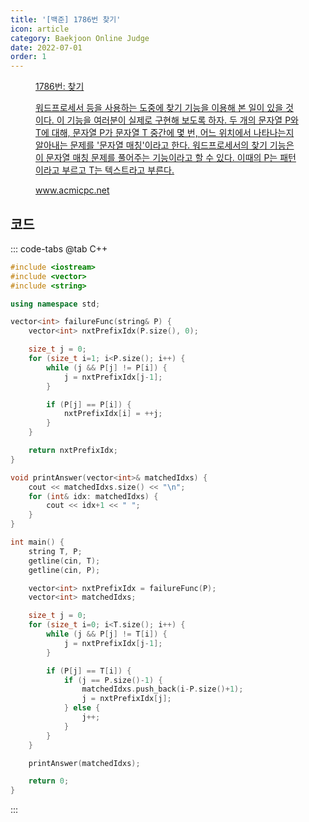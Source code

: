 ```yaml
---
title: '[백준] 1786번 찾기'
icon: article
category: Baekjoon Online Judge
date: 2022-07-01
order: 1
---
```


<figure class="opengraph"><a href="https://www.acmicpc.net/problem/1786" data-source-url="https://www.acmicpc.net/problem/1786">
<div class="og-image" style="background-image: url('https://drive.google.com/uc?export=view&id=1nCax5mgwtYA82T46I_ntU1afsBBNkrLr');"></div>
<div class="og-text">
<p class="og-title">1786번: 찾기</p>
<p class="og-desc">워드프로세서 등을 사용하는 도중에 찾기 기능을 이용해 본 일이 있을 것이다. 이 기능을 여러분이 실제로 구현해 보도록 하자.
두 개의 문자열 P와 T에 대해, 문자열 P가 문자열 T 중간에 몇 번, 어느 위치에서 나타나는지 알아내는 문제를 '문자열 매칭'이라고 한다. 워드프로세서의 찾기 기능은 이 문자열 매칭 문제를 풀어주는 기능이라고 할 수 있다. 이때의 P는 패턴이라고 부르고 T는 텍스트라고 부른다.</p>
<p class="og-host">www.acmicpc.net</p></div></a></figure>

## 코드
::: code-tabs
@tab C++
```cpp
#include <iostream>
#include <vector>
#include <string>

using namespace std;

vector<int> failureFunc(string& P) {
    vector<int> nxtPrefixIdx(P.size(), 0);

    size_t j = 0;
    for (size_t i=1; i<P.size(); i++) {
        while (j && P[j] != P[i]) {
            j = nxtPrefixIdx[j-1];
        }

        if (P[j] == P[i]) {
            nxtPrefixIdx[i] = ++j;
        }
    }

    return nxtPrefixIdx;
}

void printAnswer(vector<int>& matchedIdxs) {
    cout << matchedIdxs.size() << "\n";
    for (int& idx: matchedIdxs) {
        cout << idx+1 << " ";
    }
}

int main() {
    string T, P;
    getline(cin, T);
    getline(cin, P);

    vector<int> nxtPrefixIdx = failureFunc(P);
    vector<int> matchedIdxs;

    size_t j = 0;
    for (size_t i=0; i<T.size(); i++) {
        while (j && P[j] != T[i]) {
            j = nxtPrefixIdx[j-1];
        }

        if (P[j] == T[i]) {
            if (j == P.size()-1) {
                matchedIdxs.push_back(i-P.size()+1);
                j = nxtPrefixIdx[j];
            } else {
                j++;
            }
        }
    }

    printAnswer(matchedIdxs);

    return 0;
}
```
:::
